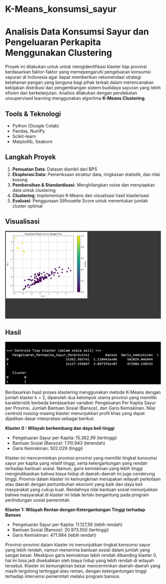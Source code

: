 # K-Means_konsumsi_sayur
# Analisis Data Konsumsi Sayur dan Pengeluaran Perkapita Menggunakan Clustering

Proyek ini dilakukan untuk untuk mengidentifikasi klaster tiap provinsi berdasarkan faktor-faktor yang memepengaruhi pengeluaran konsumsi sayuran di Indonesia agar dapat memberikan rekomendasi strategi ketahanan pangan yang berguna bagi pihak terkait dalam merencanakan kebijakan distribusi dan pengembangan sistem budidaya sayuran yang lebih efisien dan berkelanjutan. Analisis dilakukan dengan pendekatan unsupervised learning menggunakan algoritma **K-Means Clustering**.

## Tools & Teknologi
- Python (Google Colab)
- Pandas, NumPy
- Scikit-learn
- Matplotlib, Seaborn

## Langkah Proyek
1. **Pemuatan Data**: Dataset diambil dari BPS
2. **Eksplorasi Data**: Pemeriksaan struktur data, ringkasan statistik, dan nilai kosong
3. **Pembersihan & Standardisasi**: Menghilangkan noise dan menyiapkan data untuk clustering
4. **Clustering**: Implementasi K-Means dan visualisasi hasil klasterisasi
5. **Evaluasi**: Penggunaan Sillhouette Score untuk menentukan jumlah cluster optimal

## Visualisasi
![Visualisasi Kluster](img/Result_K-Means.png)

## Hasil
![Centroid](img/Result_Centroid.png)

Berdasarkan hasil proses klastering menggunakan metode K-Means dengan jumlah klaster k = 2, diperoleh dua kelompok utama provinsi yang memiliki karakteristik berbeda berdasarkan variabel: Pengeluaran Per Kapita Sayur per Provinsi, Jumlah Bantuan Sosial (Bansos), dan Garis Kemiskinan. Nilai centroid masing-masing klaster menunjukkan profil khas yang dapat dijadikan dasar interpretasi sebagai berikut:

**Klaster 0 : Wilayah berkembang dan daya beli tinggi**
- Pengeluaran Sayur per Kapita: 15.362,99 (tertinggi)
- Bantuan Sosial (Bansos): 1.110.943 (terendah)
- Garis Kemiskinan: 502.029 (tinggi)

Klaster ini mencerminkan provinsi-provinsi yang memiliki tingkat konsumsi sayur per kapita yang relatif tinggi, serta ketergantungan yang rendah terhadap bantuan sosial. Namun, garis kemiskinan yang lebih tinggi mengindikasikan bahwa biaya hidup di daerah-daerah ini juga cenderung tinggi. Provinsi dalam klaster ini kemungkinan merupakan wilayah perkotaan atau daerah dengan pertumbuhan ekonomi yang baik dan daya beli masyarakat yang cukup kuat. Rendahnya nilai bantuan sosial menunjukkan bahwa masyarakat di klaster ini tidak terlalu bergantung pada program perlindungan sosial pemerintah.

**Klaster 1: Wilayah Rentan dengan Ketergantungan Tinggi terhadap Bansos**
- Pengeluaran Sayur per Kapita: 11.127,56 (lebih rendah)
- Bantuan Sosial (Bansos): 20.973.550 (tertinggi)
- Garis Kemiskinan: 471.984 (lebih rendah)

Provinsi-provinsi dalam klaster ini menunjukkan tingkat konsumsi sayur yang lebih rendah, namun menerima bantuan sosial dalam jumlah yang sangat besar. Meskipun garis kemiskinan lebih rendah dibanding klaster 0, hal ini bisa jadi disebabkan oleh biaya hidup yang lebih rendah di wilayah tersebut. Klaster ini kemungkinan besar mencerminkan daerah-daerah yang masih tergolong tertinggal atau rentan, dengan ketergantungan tinggi terhadap intervensi pemerintah melalui program bansos.
